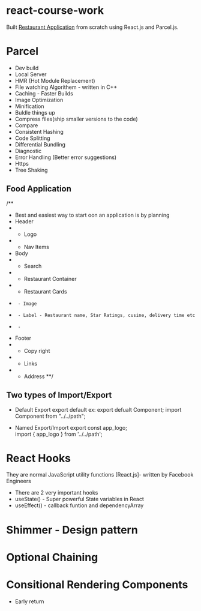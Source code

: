 # react-course-work

Built [Restaurant Application](https://jscodebit-swiggy-app.netlify.app/) from scratch using React.js and Parcel.js.

# Parcel
- Dev build
- Local Server
- HMR (Hot Module Replacement)
- File watching Algorithem - written in C++
- Caching - Faster Builds
- Image Optimization
- Minification
- Buldle things up
- Compress files(ship smaller versions to the code)
- Compare
- Consistent Hashing
- Code Splitting
- Differential Bundling
- Diagnostic
- Error Handling (Better error suggestions)
- Https
- Tree Shaking

## Food Application

/**
 * Best and easiest way to start oon an application is by planning
 * Header
 * - Logo
 * - Nav Items
 * Body
 * - Search
 * - Restaurant Container
 * - Restaurant Cards
 *      - Image
 *      - Label - Restaurant name, Star Ratings, cusine, delivery time etc
 *      - 
 * Footer
 * - Copy right
 * - Links
 * - Address
 **/

 ## Two types of Import/Export

 - Default Export
export default <name of variable>
ex: export defualt Component;
import Component from "../../path";

- Named Export/Import
export const app_logo;  
import { app_logo } from '../../path';

# React Hooks
They are normal JavaScript utility functions [React.js]- written by Facebook Engineers
- There are 2 very important hooks
- useState() - Super powerful State variables in React
- useEffect() - callback funtion and dependencyArray
# Shimmer - Design pattern
# Optional Chaining
# Consitional Rendering Components
- Early return
# 